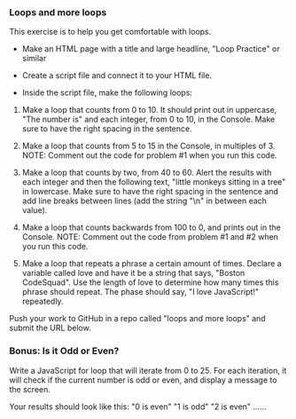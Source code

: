 ### Loops and more loops

This exercise is to help you get comfortable with loops.

* Make an HTML page with a title and large headline, "Loop Practice" or similar

* Create a script file and connect it to your HTML file.

* Inside the script file, make the following loops:
  
1. Make a loop that counts from 0 to 10.  It should print out in uppercase, "The number is" and each integer, from 0 to 10, in the Console.  Make sure to have the right spacing in the sentence.

2. Make a loop that counts from 5 to 15 in the Console, in multiples of 3.  NOTE: Comment out the code for problem #1 when you run this code.

3. Make a loop that counts by two, from 40 to 60. Alert the results with each integer and then the following text, "little monkeys sitting in a tree" in lowercase. Make sure to have the right spacing in the sentence and add line breaks between lines (add the string "\n" in between each value).

4. Make a loop that counts backwards from 100 to 0, and prints out in the Console. NOTE: Comment out the code from problem #1 and #2 when you run this code.

5. Make a loop that repeats a phrase a certain amount of times. Declare a variable called love and have it be a string that says, "Boston CodeSquad". Use the length of love to determine how many times this phrase should repeat. The phase should say, "I love JavaScript!" repeatedly.
   
Push your work to GitHub in a repo called "loops and more loops" and submit the URL below.

### Bonus: Is it Odd or Even?

Write a JavaScript for loop that will iterate from 0 to 25. For each iteration, it will check if the current number is odd or even, and display a message to the screen.

Your results should look like this:
"0 is even"
"1 is odd"
"2 is even"
......
